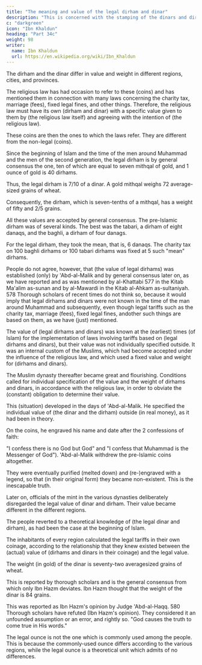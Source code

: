 ```yaml
---
title: "The meaning and value of the legal dirham and dinar"
description: "This is concerned with the stamping of the dinars and dirhams used in commercial transactions"
c: "darkgreen"
icon: "Ibn Khaldun"
heading: "Part 34c"
weight: 98
writer:
  name: Ibn Khaldun
  url: https://en.wikipedia.org/wiki/Ibn_Khaldun
---
```



<!-- Note: 575 We shall conclude our discussion of the mint by explaining the
meaning of "" and their value. -->

The dirham and the dinar differ in value and weight in different regions, cities, and provinces. 

The religious law has had occasion to refer to these (coins) and has mentioned them in connection with many laws concerning the charity tax, marriage (fees), fixed legal fines, and other things. Therefore, the religious law must have its own (dirham and dinar) with a specific value given to them by (the religious law itself) and agreeing with the intention of (the religious law). 

These coins are then the ones to which the laws refer. They are different from the non-legal (coins).

Since the beginning of Islam and the time of the men around Muhammad and the men of the second generation, the legal dirham is by general consensus the one, ten of which are equal to seven mithqal of gold, and 1 ounce of gold is 40 dirhams. 

Thus, the legal dirham is 7/10 of a dinar. A gold mithqal weighs 72 average-sized grains of wheat. 

Consequently, the dirham, which is seven-tenths of a mithqal, has a weight of fifty and 2/5 grains. 

All these values are accepted by general consensus. The pre-Islamic dirham was of several kinds. The best was the tabari, a dirham of eight danaqs, and the baghli, a dirham of four danags. <!-- 576 --> 

For the legal dirham, they took the mean, that is, 6 danaqs. The charity tax on 100 baghli dirhams or 100 tabari
dirhams was fixed at 5 such "mean" dirhams.

People do not agree, however, that (the value of legal dirhams) was established (only) by 'Abd-al-Malik and by general consensus later on, as we have reported and as was mentioned by al-Khattabi 577 in the Kitab Ma'alim as-sunan
and by al-Mawardi in the Kitab al-Ahkam as-sultaniyah. 578 Thorough scholars of
recent times do not think so, because it would imply that legal dirhams and dinars
were not known in the time of the man around Muhammad and subsequently, even
though legal tariffs such as the charity tax, marriage (fees), fixed legal fines, andother such things are based on them, as we have (just) mentioned. 

The<!--  truth is that the --> value of (legal dirhams and dinars) was known at the (earliest) times (of Islam)
for the implementation of laws involving tariffs based on (legal dirhams and dinars), but their value was not individually specified outside. It was an internal custom of the Muslims, which had become accepted under the influence of the religious law, and which used a fixed value and weight for (dirhams and dinars).

The Muslim dynasty thereafter became great and flourishing. Conditions called for individual specification of the value and the weight of dirhams and dinars, in accordance with the religious law, in order to obviate the (constant) obligation to determine their value. 

This (situation) developed in the days of 'Abd-al-Malik. He specified the individual value of (the dinar and the dirham) outside (in real money), as it had been in theory. <!-- 579  -->

On the coins, he engraved his name and date after the 2 confessions of faith: 

"I confess there is no God but God" and "I confess that Muhammad is the Messenger of God"). 'Abd-al-Malik withdrew the pre-Islamic coins altogether. 

They were eventually purified (melted down) and (re-)engraved with a legend, so that (in their original form) they became non-existent. This is the inescapable truth.

Later on, officials of the mint in the various dynasties deliberately disregarded the legal value of dinar and dirham. Their value became different in the different regions. 

The people reverted to a theoretical knowledge of (the legal dinar
and dirham), as had been the case at the beginning of Islam. 

The inhabitants of every region calculated the legal tariffs in their own coinage, according to the
relationship that they knew existed between the (actual) value of (dirhams and dinars
in their coinage) and the legal value.

The weight (in gold) of the dinar is seventy-two averagesized grains of wheat. 

This is reported by thorough scholars and is the general consensus from which only Ibn Hazm deviates. Ibn Hazm thought that the weight of the dinar is 84 grains. 

This was reported as Ibn Hazm's opinion by Judge 'Abd-al-Haqq. 580 Thorough scholars have refuted (Ibn Hazm's opinion). They considered it an unfounded assumption or an error, and rightly so. "God causes the truth to come
true in His words." <!-- 581 -->

The legal ounce is not the one which is commonly used among the people. This is because the commonly-used ounce differs according to the various regions, while the legal ounce is a theoretical unit which admits of no differences.


